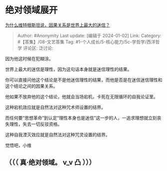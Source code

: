 # 绝对领域展开
[为什么维特根斯坦说，因果关系是世界上最大的迷信？](https://www.zhihu.com/question/64302676/answer/3346557529)

> Author: #Anonymity
> Last update: [编辑于 2024-01-02]
> Link:
> Category: #【答集】/08-文艺答集 
> Tag: #1-个人成长/5-核心能力/5c-学哲学/西洋哲学
> 评论区:
> 泛讨论:

因为他这时候在犯糊涂。

世界上最大的迷信是理性，因为这句话本身就是迷信理性的结果。

你可以直接问他这个结论是不是他迷信理性的结果，而他是否是在迷信迷信理性和这个结论之间的因果关系。

他如果不放弃他的这个结论，他就会当场宕机，卡死在无限循环的自我论证里。

这种宕机效应就是自然法对这种咒术师设置的结界。

而任何要“思想革命”到认定“理性本身也是迷信”这一步的人，一追求理想就立刻丧失理性，失去一切反驳资格。

这种自我湮灭效应就是自然法对这种咒灵设置的结界。

觉悟吧，小维

## （（（ 真·绝对领域。 v_v 凸 ）））
